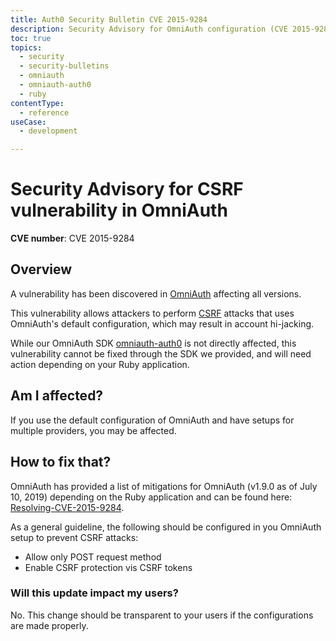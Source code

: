 ```yaml
---
title: Auth0 Security Bulletin CVE 2015-9284
description: Security Advisory for OmniAuth configuration (CVE 2015-9284)
toc: true
topics:
  - security
  - security-bulletins
  - omniauth
  - omniauth-auth0
  - ruby
contentType:
  - reference
useCase:
  - development

---
```

# Security Advisory for CSRF vulnerability in OmniAuth

**CVE number**: CVE 2015-9284

## Overview

  A vulnerability has been discovered in [OmniAuth](https://github.com/omniauth/omniauth) affecting all versions.

  This vulnerability allows attackers to perform [CSRF](https://en.wikipedia.org/wiki/Cross-site_request_forgery) attacks that uses OmniAuth's default configuration, which may result in account hi-jacking.

  While our OmniAuth SDK [omniauth-auth0](https://github.com/auth0/omniauth-auth0) is not directly affected, this vulnerability cannot be fixed through the SDK we provided, and will need action depending on your Ruby application.

## Am I affected?

  If you use the default configuration of OmniAuth and have setups for multiple providers, you may be affected.

## How to fix that?

OmniAuth has provided a list of mitigations for OmniAuth (v1.9.0 as of July 10, 2019) depending on the Ruby application and can be found here: [Resolving-CVE-2015-9284](https://github.com/omniauth/omniauth/wiki/Resolving-CVE-2015-9284).

As a general guideline, the following should be configured in you OmniAuth setup to prevent CSRF attacks:
* Allow only POST request method
* Enable CSRF protection vis CSRF tokens

### Will this update impact my users?

  No. This change should be transparent to your users if the configurations are made properly.
